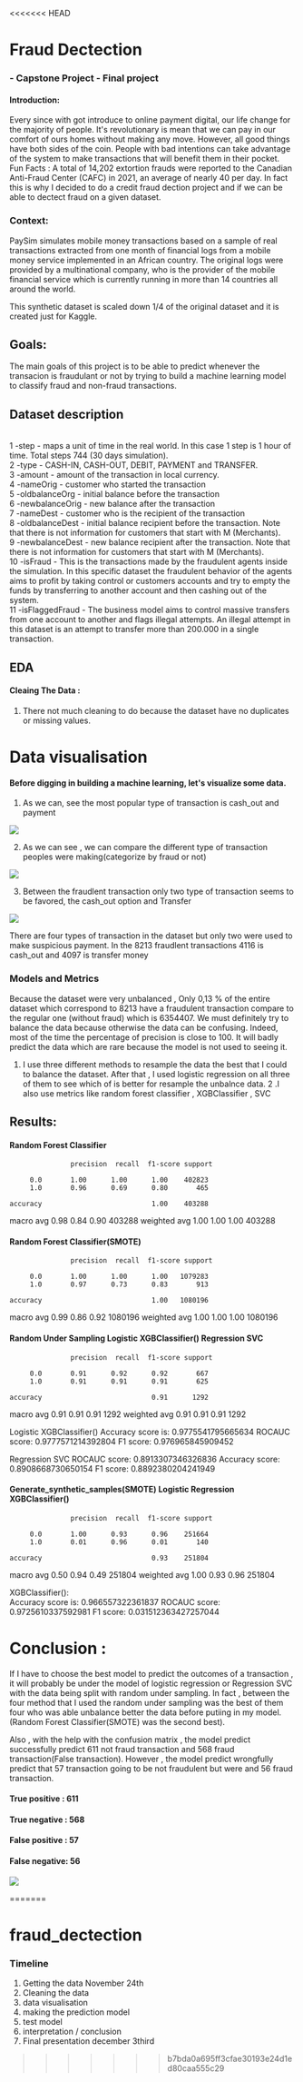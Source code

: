 <<<<<<< HEAD
# Fraud Dectection

### - Capstone Project - Final project

#### Introduction:
Every since with got introduce to online payment digital, our life change for the majority of people. It's revolutionary is mean that we can pay in our comfort of ours homes without making any move. However, all good things have both sides of the coin. People with bad intentions can take advantage of the system to make transactions that will benefit them in their pocket.
Fun Facts : A total of 14,202 extortion frauds were reported to the Canadian Anti-Fraud Center (CAFC) in 2021, an average of nearly 40 per day. In fact this is  why I decided to do a credit fraud dection project and if we can be able to dectect fraud on a given dataset.


### Context:

PaySim simulates mobile money transactions based on a sample of real transactions extracted from one month of financial logs from a mobile money service implemented in an African country. The original logs were provided by a multinational company, who is the provider of the mobile financial service which is currently running in more than 14 countries all around the world.

This synthetic dataset is scaled down 1/4 of the original dataset and it is created just for Kaggle.



## Goals:

The main  goals of this project is to be able to predict whenever the transacion is fraudulant or not by trying to build a machine learning model to classify fraud and non-fraud transactions.


## Dataset description

<br>1 -step - maps a unit of time in the real world. In this case 1 step is 1 hour of time. Total steps 744 (30 days simulation).
<br>2 -type - CASH-IN, CASH-OUT, DEBIT, PAYMENT and TRANSFER.
<br>3 -amount - amount of the transaction in local currency.
<br>4 -nameOrig - customer who started the transaction
<br>5 -oldbalanceOrg - initial balance before the transaction
<br>6 -newbalanceOrig - new balance after the transaction
<br>7 -nameDest - customer who is the recipient of the transaction
<br>8 -oldbalanceDest - initial balance recipient before the transaction. Note that there is not information for customers that start with M (Merchants).
<br>9 -newbalanceDest - new balance recipient after the transaction. Note that there is not information for customers that start with M (Merchants).
<br>10 -isFraud - This is the transactions made by the fraudulent agents inside the simulation. In this specific dataset the fraudulent behavior of the agents aims to profit by taking control or customers accounts and try to empty the funds by transferring to another account and then cashing out of the system.
<br>11 -isFlaggedFraud - The business model aims to control massive transfers from one account to another and flags illegal attempts. An illegal attempt in this dataset is an attempt to transfer more than 200.000 in a single transaction.


## EDA

#### Cleaing The Data :

1. There not much cleaning to do because the dataset have no duplicates or missing values. 


# Data visualisation

#### Before digging in building a machine learning, let's visualize some data. 



1. As we can, see the most popular type of transaction is cash_out and payment
<img src="C:\Users\hecto\fraud_dectection\image\Capture d’écran_20221205_054424.png" style="max-width: 240px"/>



2. As we can see , we can compare the different type of transaction peoples were making(categorize by fraud or not)
<img src="C:\Users\hecto\fraud_dectection\image\Capture d’écran_20221205_054535.png" style="max-width: 240px"/>




3. Between the fraudlent transaction only two type of transaction seems  to be favored, the cash_out option and Transfer
<img src="C:\Users\hecto\fraud_dectection\image\Capture d’écran_20221205_054544.png" style="max-width: 240px"/>

There are four types of transaction in the dataset but only two were used to make suspicious payment. In the 8213 fraudlent transactions 4116 is cash_out and 4097 is transfer money


### Models and Metrics

Because the dataset were very unbalanced , Only 0,13 % of the entire dataset which correspond to 8213 have a fraudulent transaction compare to the regular one (without fraud) which is 6354407. We must definitely try to balance the data because otherwise the data can be confusing. Indeed, most of the time the percentage of precision is close to 100. It will badly predict the data which are rare because the model  is not used to seeing it.

1. I use three different methods to resample the data the best that I could to balance the dataset. After that , I used logistic regression
on all three of them to see which of is better for resample the unbalnce data.
2 .I also use metrics like  random forest classifier , XGBClassifier , SVC

## Results:

#### Random Forest Classifier

                   precision  recall  f1-score support

         0.0       1.00      1.00      1.00    402823
         1.0       0.96      0.69      0.80       465

    accuracy                           1.00    403288
   macro avg       0.98      0.84      0.90    403288
weighted avg       1.00      1.00      1.00    403288
    


#### Random Forest Classifier(SMOTE)

                   precision  recall  f1-score support

         0.0       1.00      1.00      1.00   1079283
         1.0       0.97      0.73      0.83       913

    accuracy                           1.00   1080196
   macro avg       0.99      0.86      0.92   1080196
weighted avg       1.00      1.00      1.00   1080196



#### Random Under Sampling  Logistic XGBClassifier() Regression SVC

                   precision  recall  f1-score support

         0.0       0.91      0.92      0.92       667
         1.0       0.91      0.91      0.91       625

    accuracy                           0.91      1292
   macro avg       0.91      0.91      0.91      1292
weighted avg       0.91      0.91      0.91      1292



Logistic XGBClassifier() 
Accuracy score is: 0.9775541795665634
ROCAUC score: 0.9777571214392804
F1 score: 0.976965845909452

Regression SVC
ROCAUC score: 0.8913307346326836
Accuracy score: 0.8908668730650154
F1 score: 0.8892380204241949

#### Generate_synthetic_samples(SMOTE) Logistic Regression XGBClassifier()

                   precision  recall  f1-score support

         0.0       1.00      0.93      0.96    251664
         1.0       0.01      0.96      0.01       140

    accuracy                           0.93    251804
   macro avg       0.50      0.94      0.49    251804
weighted avg       1.00      0.93      0.96    251804

   
       
       
XGBClassifier():       
Accuracy score is: 0.966557322361837
ROCAUC score: 0.9725610337592981
F1 score: 0.031512363427257044



# Conclusion :

If I have to choose the best model to predict the outcomes of a transaction , it will probably be under the model of logistic regression 
or Regression SVC with the data being split with random under sampling. In fact ,  between the four method that I used the random under sampling was the best of them four who was able unbalance better the  data before putiing in my model.(Random Forest Classifier(SMOTE) was the second best). 

Also , with the help with the confusion matrix , the model predict successfully predict 611 not fraud transaction and 568 fraud transaction(False transaction). However ,  the model predict wrongfully predict that 57 transaction going to be not fraudulent but were and  56  fraud transaction.

#### True positive : 611
#### True negative : 568
#### False positive : 57
#### False negative: 56


<img src="C:\Users\hecto\fraud_dectection\image\Capture d’écran_20221206_073354.png" style="max-width: 240px"/>













=======
# fraud_dectection

### Timeline

1. Getting the data November 24th
2. Cleaning the data 
3. data visualisation
4. making the prediction model
5. test model
7. interpretation / conclusion
8. Final presentation december 3third
>>>>>>> b7bda0a695ff3cfae30193e24d1ed80caa555c29
